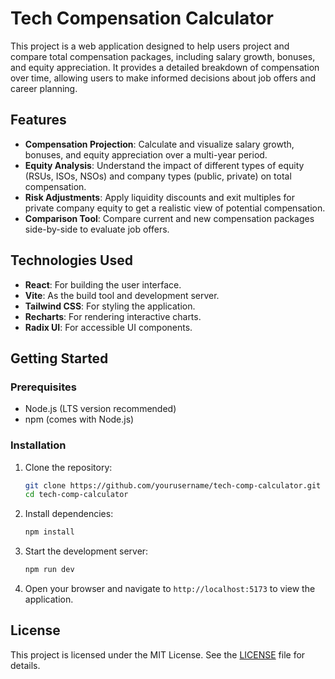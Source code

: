 # Tech Compensation Calculator

This project is a web application designed to help users project and compare total compensation packages, including salary growth, bonuses, and equity appreciation. It provides a detailed breakdown of compensation over time, allowing users to make informed decisions about job offers and career planning.

## Features

- **Compensation Projection**: Calculate and visualize salary growth, bonuses, and equity appreciation over a multi-year period.
- **Equity Analysis**: Understand the impact of different types of equity (RSUs, ISOs, NSOs) and company types (public, private) on total compensation.
- **Risk Adjustments**: Apply liquidity discounts and exit multiples for private company equity to get a realistic view of potential compensation.
- **Comparison Tool**: Compare current and new compensation packages side-by-side to evaluate job offers.

## Technologies Used

- **React**: For building the user interface.
- **Vite**: As the build tool and development server.
- **Tailwind CSS**: For styling the application.
- **Recharts**: For rendering interactive charts.
- **Radix UI**: For accessible UI components.

## Getting Started

### Prerequisites

- Node.js (LTS version recommended)
- npm (comes with Node.js)

### Installation

1. Clone the repository:
   ```bash
   git clone https://github.com/yourusername/tech-comp-calculator.git
   cd tech-comp-calculator
   ```

2. Install dependencies:
   ```bash
   npm install
   ```

3. Start the development server:
   ```bash
   npm run dev
   ```

4. Open your browser and navigate to `http://localhost:5173` to view the application.

## License

This project is licensed under the MIT License. See the [LICENSE](LICENSE) file for details.
